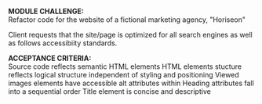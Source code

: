 **MODULE CHALLENGE:**  
Refactor code for the website of a fictional marketing agency, "Horiseon"

Client requests that the site/page is optimized for all search engines as well as follows accessibiity standards.

**ACCEPTANCE CRITERIA:**    
Source code reflects semantic HTML elements
HTML elements stucture reflects logical structure independent of styling and positioning
Viewed images elements have accessible alt attributes within
Heading attributes fall into a sequential order
Title element is concise and descriptive












